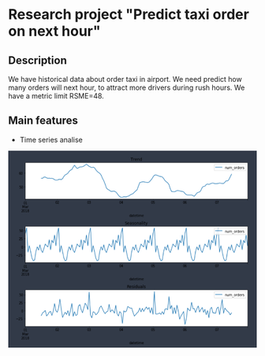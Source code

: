 # Research project "Predict taxi order on next hour"

## Description
We have historical data about order taxi in airport. We need predict how many orders will next hour, to attract more drivers during rush hours. We have a metric limit RSME=48.  

## Main features
* Time series analise
<img src="./files/TimeSeriesAnalise.png" height="400">



